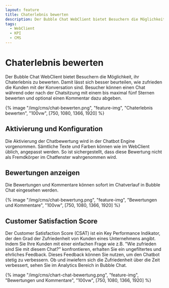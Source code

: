 ```yaml
---
layout: feature
title: Chaterlebnis bewerten
description: Der Bubble Chat WebClient bietet Besuchern die Möglichkeit, ihr Chaterlebnis zu bewerten. Damit lässt sich besser beurteilen, wie zufrieden die Kunden mit der Konversation sind.
tags:
  - WebClient
  - KPI
  - CMS
---
```


# Chaterlebnis bewerten

Der Bubble Chat WebClient bietet Besuchern die Möglichkeit, ihr Chaterlebnis zu bewerten. Damit lässt sich besser beurteilen, wie zufrieden die Kunden mit der Konversation sind. Besucher können einen Chat während oder nach der Chatsitzung mit einem bis maximal fünf Sternen bewerten und optional einen Kommentar dazu abgeben.

{% image "/img/cms/chat-bewerten.png", "feature-img", "Chaterlebnis bewerten", "100vw", [750, 1080, 1366, 1920] %}

## Aktivierung und Konfiguration

Die Aktivierung der Chatbewertung wird in der Chatbot Engine vorgenommen. Sämtliche Texte und Farben können wie im WebClient üblich, angepasst werden. So ist sichergestellt, dass diese Bewertung nicht als Fremdkörper im Chatfenster wahrgenommen wird.

## Bewertungen anzeigen

Die Bewertungen und Kommentare können sofort im Chatverlauf in Bubble Chat eingesehen werden.

{% image "/img/cms/chat-bewertung.png", "feature-img", "Bewertungen und Kommentare", "100vw", [750, 1080, 1366, 1920] %}

## Customer Satisfaction Score

Der Customer Satisfaction Score (CSAT) ist ein Key Performance Indikator, der den Grad der Zufriedenheit von Kunden eines Unternehmens angibt. Indem Sie Ihre Kunden mit einer einfachen Frage wie z.B. "Wie zufrieden sind Sie mit diesem Chat?" konfrontieren, erhalten Sie ein ungefiltertes und ehrliches Feedback. Dieses Feedback können Sie nutzen, um den Chatbot stetig zu verbessern. Ob und inwiefern sich die Zufriedenheit über die Zeit verbessert, sehen Sie im Analytics Bereich in Bubble Chat.

{% image "/img/cms/chart-chat-bewertung.png", "feature-img", "Bewertungen und Kommentare", "100vw", [750, 1080, 1366, 1920] %}
